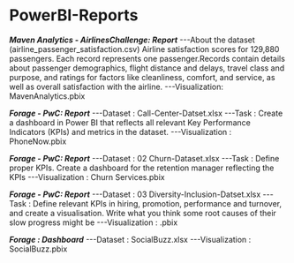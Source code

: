 # PowerBI-Reports


**_Maven Analytics - AirlinesChallenge: Report_**
---About the dataset (airline_passenger_satisfaction.csv)
Airline satisfaction scores for 129,880 passengers. Each record represents one passenger.Records contain details about passenger demographics, flight distance and delays, travel class and purpose, and ratings for factors like cleanliness, comfort, and service, as well as overall satisfaction with the airline.
---Visualization: MavenAnalytics.pbix

**_Forage - PwC: Report_**
---Dataset : Call-Center-Datset.xlsx
---Task : Create a dashboard in Power BI that reflects all relevant Key Performance Indicators (KPIs) and metrics in the dataset.
---Visualization : PhoneNow.pbix

**_Forage - PwC: Report_**
---Dataset : 02 Churn-Dataset.xlsx
---Task : Define proper KPIs. Create a dashboard for the retention manager reflecting the KPIs
---Visualization : Churn Services.pbix

**_Forage - PwC: Report_**
---Dataset : 03 Diversity-Inclusion-Datset.xlsx
---Task : Define relevant KPIs in hiring, promotion, performance and turnover, and create a visualisation. Write what you think some root causes of their slow progress might be
---Visualization : .pbix

**_Forage : Dashboard_**
---Dataset : SocialBuzz.xlsx
---Visualization : SocialBuzz.pbix
